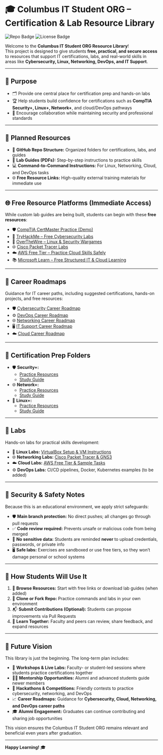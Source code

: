 # 🎓 Columbus IT Student ORG – Certification & Lab Resource Library

![Repo Badge](https://img.shields.io/badge/status-demo-blue)
![License Badge](https://img.shields.io/badge/license-MIT-green)

Welcome to the **Columbus IT Student ORG Resource Library**!  
This project is designed to give students **free, practical, and secure access** to resources that support IT certifications, labs, and real-world skills in areas like **Cybersecurity, Linux, Networking, DevOps, and IT Support**.

---

## 📌 Purpose
- 🗂 Provide one central place for certification prep and hands-on labs  
- 🏆 Help students build confidence for certifications such as **CompTIA Security+, Linux+, Network+**, and cloud/DevOps pathways  
- 🤝 Encourage collaboration while maintaining security and professional standards  

---

## 📂 Planned Resources
- 📁 **GitHub Repo Structure:** Organized folders for certifications, labs, and guides  
- 📄 **Lab Guides (PDFs):** Step-by-step instructions to practice skills  
- 💻 **Command-to-Command Instructions:** For Linux, Networking, Cloud, and DevOps tasks  
- 🌐 **Free Resource Links:** High-quality external training materials for immediate use  

---

## 🌐 Free Resource Platforms (Immediate Access)
While custom lab guides are being built, students can begin with these **free resources**:

- 🛡 [CompTIA CertMaster Practice (Demo)](https://www.comptia.org/certifications)  
- 🔐 [TryHackMe – Free Cybersecurity Labs](https://tryhackme.com/)  
- 🐧 [OverTheWire – Linux & Security Wargames](https://overthewire.org/)  
- 🌐 [Cisco Packet Tracer Labs](https://www.netacad.com/courses/packet-tracer)  
- ☁️ [AWS Free Tier – Practice Cloud Skills Safely](https://aws.amazon.com/free/)  
- 📚 [Microsoft Learn – Free Structured IT & Cloud Learning](https://learn.microsoft.com/)  

---

## 📂 Career Roadmaps
Guidance for IT career paths, including suggested certifications, hands-on projects, and free resources:

- 🛡 [Cybersecurity Career Roadmap](career-roadmaps/cybersecurity.md)  
- ⚙️ [DevOps Career Roadmap](career-roadmaps/devops.md)  
- 🌐 [Networking Career Roadmap](career-roadmaps/networking.md)  
- 🖥 [IT Support Career Roadmap](career-roadmaps/it-support.md)  
- ☁️ [Cloud Career Roadmap](career-roadmaps/cloud.md)  

---

## 📂 Certification Prep Folders
- 🛡 **Security+:**  
  - [Practice Resources](certifications/security+/practice_resources.md)  
  - [Study Guide](certifications/security+/study_guide.md)  
- 🌐 **Network+:**  
  - [Practice Resources](certifications/network+/practice_resources.md)  
  - [Study Guide](certifications/network+/study_guide.md)  
- 🐧 **Linux+:**  
  - [Practice Resources](certifications/linux+/practice_resources.md)  
  - [Study Guide](certifications/linux+/study_guide.md)  

---

## 📂 Labs
Hands-on labs for practical skills development:

- 🐧 **Linux Labs:** [VirtualBox Setup & VM Instructions](labs/linux/virtualbox.md)  
- 🌐 **Networking Labs:** [Cisco Packet Tracer & GNS3](labs/networking/)  
- ☁️ **Cloud Labs:** [AWS Free Tier & Sample Tasks](labs/cloud/)  
- ⚙️ **DevOps Labs:** CI/CD pipelines, Docker, Kubernetes examples (to be added)  

---

## 🔐 Security & Safety Notes
Because this is an educational environment, we apply strict safeguards:

- 🛡 **Main branch protection:** No direct pushes; all changes go through pull requests  
- ✅ **Code review required:** Prevents unsafe or malicious code from being merged  
- 🚫 **No sensitive data:** Students are reminded **never** to upload credentials, passwords, or private info  
- 🖥 **Safe labs:** Exercises are sandboxed or use free tiers, so they won’t damage personal or school systems  

---

## 🚀 How Students Will Use It
1. 📖 **Browse Resources:** Start with free links or download lab guides (when added)  
2. 🔧 **Clone or Fork Repo:** Practice commands and labs in your own environment  
3. 📬 **Submit Contributions (Optional):** Students can propose improvements via Pull Requests  
4. 👥 **Learn Together:** Faculty and peers can review, share feedback, and expand resources  

---

## 🌟 Future Vision
This library is just the beginning. The long-term plan includes:

- 🏫 **Workshops & Live Labs:** Faculty- or student-led sessions where students practice certifications together  
- 👨‍🏫 **Mentorship Opportunities:** Alumni and advanced students guide newer members  
- 🏁 **Hackathons & Competitions:** Friendly contests to practice cybersecurity, networking, and DevOps  
- 📈 **Career Roadmaps:** Guidance for **Cybersecurity, Cloud, Networking, and DevOps career paths**  
- 🎓 **Alumni Engagement:** Graduates can continue contributing and sharing job opportunities  

This vision ensures the Columbus IT Student ORG remains relevant and beneficial even years after graduation.

---

**Happy Learning!** 🎓

